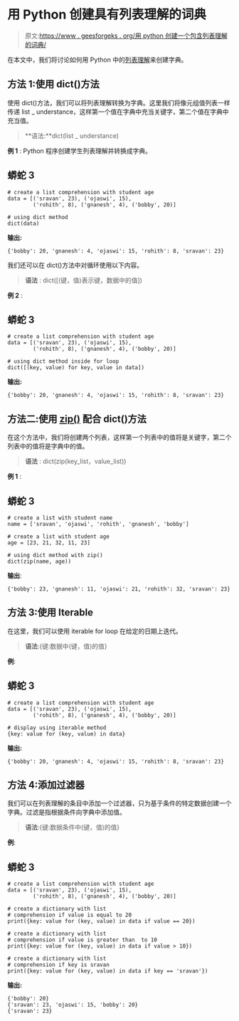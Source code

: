 # 用 Python 创建具有列表理解的词典

> 原文:[https://www . geesforgeks . org/用 python 创建一个包含列表理解的词典/](https://www.geeksforgeeks.org/create-a-dictionary-with-list-comprehension-in-python/)

在本文中，我们将讨论如何用 Python 中的[列表理解](https://www.geeksforgeeks.org/python-list-comprehension-and-slicing/)来创建字典。

## 方法 1:使用 dict()方法

使用 dict()方法，我们可以将列表理解转换为字典。这里我们将像元组值列表一样传递 list _ understance，这样第一个值在字典中充当关键字，第二个值在字典中充当值。

> **语法:**dict(list _ understance)

**例 1** : Python 程序创建学生列表理解并转换成字典。

## 蟒蛇 3

```
# create a list comprehension with student age
data = [('sravan', 23), ('ojaswi', 15),
        ('rohith', 8), ('gnanesh', 4), ('bobby', 20)]

# using dict method
dict(data)
```

**输出:**

```
{'bobby': 20, 'gnanesh': 4, 'ojaswi': 15, 'rohith': 8, 'sravan': 23}
```

我们还可以在 dict()方法中对循环使用以下内容。

> **语法** : dict([(键，值)表示键，数据中的值])

**例 2** :

## 蟒蛇 3

```
# create a list comprehension with student age
data = [('sravan', 23), ('ojaswi', 15),
        ('rohith', 8), ('gnanesh', 4), ('bobby', 20)]

# using dict method inside for loop
dict([(key, value) for key, value in data])
```

**输出:**

```
{'bobby': 20, 'gnanesh': 4, 'ojaswi': 15, 'rohith': 8, 'sravan': 23}
```

## 方法二:使用 [zip()](https://www.geeksforgeeks.org/zip-in-python/) 配合 dict()方法

在这个方法中，我们将创建两个列表，这样第一个列表中的值将是关键字，第二个列表中的值将是字典中的值。

> **语法** : dict(zip(key_list，value_list))

**例 1** :

## 蟒蛇 3

```
# create a list with student name
name = ['sravan', 'ojaswi', 'rohith', 'gnanesh', 'bobby']

# create a list with student age
age = [23, 21, 32, 11, 23]

# using dict method with zip()
dict(zip(name, age))
```

**输出**:

```
{'bobby': 23, 'gnanesh': 11, 'ojaswi': 21, 'rohith': 32, 'sravan': 23}
```

## 方法 3:使用 Iterable

在这里，我们可以使用 iterable for loop 在给定的日期上迭代。

> **语法**:{键:数据中(键，值)的值}

**例**:

## 蟒蛇 3

```
# create a list comprehension with student age
data = [('sravan', 23), ('ojaswi', 15),
        ('rohith', 8), ('gnanesh', 4), ('bobby', 20)]

# display using iterable method
{key: value for (key, value) in data}
```

**输出:**

```
{'bobby': 20, 'gnanesh': 4, 'ojaswi': 15, 'rohith': 8, 'sravan': 23}
```

## 方法 4:添加过滤器

我们可以在列表理解的条目中添加一个过滤器，只为基于条件的特定数据创建一个字典。过滤是指根据条件向字典中添加值。

> **语法**:{键:数据条件中(键，值)的值}

**例**:

## 蟒蛇 3

```
# create a list comprehension with student age
data = [('sravan', 23), ('ojaswi', 15),
        ('rohith', 8), ('gnanesh', 4), ('bobby', 20)]

# create a dictionary with list
# comprehension if value is equal to 20
print({key: value for (key, value) in data if value == 20})

# create a dictionary with list
# comprehension if value is greater than  to 10
print({key: value for (key, value) in data if value > 10})

# create a dictionary with list
# comprehension if key is sravan
print({key: value for (key, value) in data if key == 'sravan'})
```

**输出:**

```
{'bobby': 20}
{'sravan': 23, 'ojaswi': 15, 'bobby': 20}
{'sravan': 23}
```